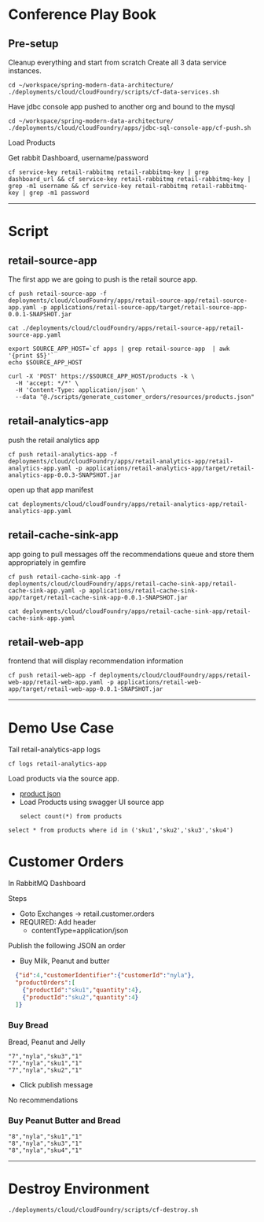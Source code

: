 # Conference Play Book


## Pre-setup 

Cleanup everything and start from scratch
Create all 3 data service instances.

```shell
cd ~/workspace/spring-modern-data-architecture/
./deployments/cloud/cloudFoundry/scripts/cf-data-services.sh
```

Have jdbc console app pushed to another org and bound to the mysql

```shell
cd ~/workspace/spring-modern-data-architecture/
./deployments/cloud/cloudFoundry/apps/jdbc-sql-console-app/cf-push.sh
```

Load Products


Get rabbit Dashboard, username/password

```shell
cf service-key retail-rabbitmq retail-rabbitmq-key | grep dashboard_url && cf service-key retail-rabbitmq retail-rabbitmq-key | grep -m1 username && cf service-key retail-rabbitmq retail-rabbitmq-key | grep -m1 password
```

----------------------------------------
# Script

## retail-source-app

The first app we are going to push is the retail source app.


```shell
cf push retail-source-app -f deployments/cloud/cloudFoundry/apps/retail-source-app/retail-source-app.yaml -p applications/retail-source-app/target/retail-source-app-0.0.1-SNAPSHOT.jar
```
```shell
cat ./deployments/cloud/cloudFoundry/apps/retail-source-app/retail-source-app.yaml
```


```shell
export SOURCE_APP_HOST=`cf apps | grep retail-source-app  | awk  '{print $5}'`
echo $SOURCE_APP_HOST
```

```shell
curl -X 'POST' https://$SOURCE_APP_HOST/products -k \
  -H 'accept: */*' \
  -H 'Content-Type: application/json' \
  --data "@./scripts/generate_customer_orders/resources/products.json" 
```

## retail-analytics-app

push the retail analytics app

```shell
cf push retail-analytics-app -f deployments/cloud/cloudFoundry/apps/retail-analytics-app/retail-analytics-app.yaml -p applications/retail-analytics-app/target/retail-analytics-app-0.0.3-SNAPSHOT.jar
```

open up that app manifest 
```shell
cat deployments/cloud/cloudFoundry/apps/retail-analytics-app/retail-analytics-app.yaml
```


## retail-cache-sink-app

app going to pull messages off the recommendations queue and store them appropriately in gemfire

```shell
cf push retail-cache-sink-app -f deployments/cloud/cloudFoundry/apps/retail-cache-sink-app/retail-cache-sink-app.yaml -p applications/retail-cache-sink-app/target/retail-cache-sink-app-0.0.1-SNAPSHOT.jar
```

```shell
cat deployments/cloud/cloudFoundry/apps/retail-cache-sink-app/retail-cache-sink-app.yaml
```


## retail-web-app

frontend that will display recommendation information

```shell
cf push retail-web-app -f deployments/cloud/cloudFoundry/apps/retail-web-app/retail-web-app.yaml -p applications/retail-web-app/target/retail-web-app-0.0.1-SNAPSHOT.jar
```

----------------------------------
# Demo Use Case

Tail retail-analytics-app logs

```shell
cf logs retail-analytics-app
```


Load products via the source app.

- [product json](https://raw.githubusercontent.com/Tanzu-Solutions-Engineering/spring-modern-data-architecture/main/scripts/generate_customer_orders/resources/products_full.json)
- Load Products using swagger UI source app
  ```roomsql
  select count(*) from products
  ```
  
```roomsql
select * from products where id in ('sku1','sku2','sku3','sku4')
```


# Customer Orders

In RabbitMQ Dashboard

Steps

- Goto Exchanges -> retail.customer.orders
- REQUIRED: Add header
  - contentType=application/json

Publish the following JSON an order

- Buy Milk, Peanut and butter

```json
  {"id":4,"customerIdentifier":{"customerId":"nyla"},
  "productOrders":[
    {"productId":"sku1","quantity":4},
    {"productId":"sku2","quantity":4}
  ]}
```


### Buy Bread


Bread, Peanut and Jelly

```csv
"7","nyla","sku3","1"
"7","nyla","sku1","1"
"7","nyla","sku2","1"
```

- Click publish message

No recommendations

### Buy Peanut Butter and Bread

```csv
"8","nyla","sku1","1"
"8","nyla","sku3","1"
"8","nyla","sku4","1"
```


--------------

# Destroy Environment

```shell
./deployments/cloud/cloudFoundry/scripts/cf-destroy.sh
```
